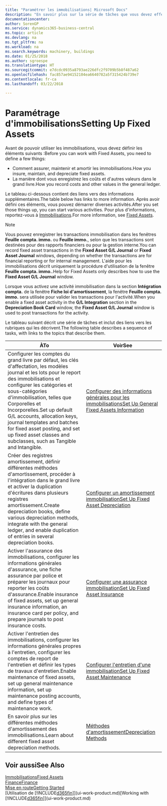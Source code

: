 ```yaml
---
title: "Paramétrer les immobilisations| Microsoft Docs"
description: "En savoir plus sur la série de tâches que vous devez effectuer pour configurer les immobilisations, telles que les machines ou les bâtiments."
documentationcenter: 
author: SorenGP
ms.service: dynamics365-business-central
ms.topic: article
ms.devlang: na
ms.tgt_pltfrm: na
ms.workload: na
ms.search.keywords: machinery, buildings
ms.date: 01/25/2018
ms.author: sgroespe
ms.translationtype: HT
ms.sourcegitcommit: e7dcdc0935a8793ae226dfc2f9709b5b8f487a62
ms.openlocfilehash: fac857ae94152104ea6640782a5f315424b739e7
ms.contentlocale: fr-ca
ms.lasthandoff: 03/22/2018

---
```

# <a name="setting-up-fixed-assets"></a><span data-ttu-id="45a65-103">Paramétrage d'immobilisations</span><span class="sxs-lookup"><span data-stu-id="45a65-103">Setting Up Fixed Assets</span></span>
<span data-ttu-id="45a65-104">Avant de pouvoir utiliser les immobilisations, vous devez définir les éléments suivants :</span><span class="sxs-lookup"><span data-stu-id="45a65-104">Before you can work with Fixed Assets, you need to define a few things:</span></span>  

* <span data-ttu-id="45a65-105">Comment assurer, maintenir et amortir les immobilisations.</span><span class="sxs-lookup"><span data-stu-id="45a65-105">How you insure, maintain, and depreciate fixed assets.</span></span>  
* <span data-ttu-id="45a65-106">La manière dont vous enregistrez les coûts et d'autres valeurs dans le grand livre.</span><span class="sxs-lookup"><span data-stu-id="45a65-106">How you record costs and other values in the general ledger.</span></span>  

<span data-ttu-id="45a65-107">Le tableau ci-dessous contient des liens vers des informations supplémentaires.</span><span class="sxs-lookup"><span data-stu-id="45a65-107">The table below has links to more information.</span></span> <span data-ttu-id="45a65-108">Après avoir défini ces éléments, vous pouvez démarrer diverses activités.</span><span class="sxs-lookup"><span data-stu-id="45a65-108">After you set those things up, you can start various activities.</span></span> <span data-ttu-id="45a65-109">Pour plus d'informations, reportez-vous à [Immobilisations](fa-manage.md).</span><span class="sxs-lookup"><span data-stu-id="45a65-109">For more information, see [Fixed Assets](fa-manage.md).</span></span>  

> [!NOTE]  
>   <span data-ttu-id="45a65-110">Vous pouvez enregistrer les transactions immobilisation dans les fenêtres **Feuille compta. immo.** ou **Feuille immo.**, selon que les transactions sont destinées pour des rapports financiers ou pour la gestion interne.</span><span class="sxs-lookup"><span data-stu-id="45a65-110">You can record fixed asset transactions in the **Fixed Asset G/L Journal** or **Fixed Asset Journal** windows, depending on whether the transactions are for financial reporting or for internal management.</span></span> <span data-ttu-id="45a65-111">L'aide pour les immobilisations décrit uniquement la procédure d'utilisation de la fenêtre **Feuille compta. immo.**.</span><span class="sxs-lookup"><span data-stu-id="45a65-111">Help for Fixed Assets only describes how to use the **Fixed Asset G/L Journal** window.</span></span>  

<span data-ttu-id="45a65-112">Lorsque vous activez une activité immobilisation dans la section **Intégration compta.** de la fenêtre **Fiche loi d'amortissement**, la fenêtre **Feuille compta. immo.** sera utilisée pour valider les transactions pour l'activité.</span><span class="sxs-lookup"><span data-stu-id="45a65-112">When you enable a fixed asset activity in the **G/L Integration** section in the **Depreciation Book Card** window, the **Fixed Asset G/L Journal** window is used to post transactions for the activity.</span></span>

<span data-ttu-id="45a65-113">Le tableau suivant décrit une série de tâches et inclut des liens vers les rubriques qui les décrivent.</span><span class="sxs-lookup"><span data-stu-id="45a65-113">The following table describes a sequence of tasks, with links to the topics that describe them.</span></span>  

| <span data-ttu-id="45a65-114">À</span><span class="sxs-lookup"><span data-stu-id="45a65-114">To</span></span> | <span data-ttu-id="45a65-115">Voir</span><span class="sxs-lookup"><span data-stu-id="45a65-115">See</span></span> |
| --- | --- |
| <span data-ttu-id="45a65-116">Configurer les comptes du grand livre par défaut, les clés d'affectation, les modèles journal et les lots pour le report des immobilisations et configurer les catégories et sous-catégories d'immobilisation, telles que Corporelles et Incorporelles.</span><span class="sxs-lookup"><span data-stu-id="45a65-116">Set up default G/L accounts, allocation keys, journal templates and batches for fixed asset posting, and set up fixed asset classes and subclasses, such as Tangible and Intangible.</span></span> |[<span data-ttu-id="45a65-117">Configurer des informations générales pour les immobilisations</span><span class="sxs-lookup"><span data-stu-id="45a65-117">Set Up General Fixed Assets Information</span></span>](fa-how-setup-general.md) |
| <span data-ttu-id="45a65-118">Créer des registres amortissement, définir différentes méthodes d'amortissement, procéder à l'intégration dans le grand livre et activer la duplication d'écritures dans plusieurs registres amortissement.</span><span class="sxs-lookup"><span data-stu-id="45a65-118">Create depreciation books, define various depreciation methods, integrate with the general ledger, and enable duplication of entries in several depreciation books.</span></span> |[<span data-ttu-id="45a65-119">Configurer un amortissement immobilisation</span><span class="sxs-lookup"><span data-stu-id="45a65-119">Set Up Fixed Asset Depreciation</span></span>](fa-how-setup-depreciation.md) |
| <span data-ttu-id="45a65-120">Activer l'assurance des immobilisations, configurer les informations générales d'assurance, une fiche assurance par police et préparer les journaux pour reporter les coûts d'assurance.</span><span class="sxs-lookup"><span data-stu-id="45a65-120">Enable insurance of fixed assets, set up general insurance information, an insurance card per policy, and prepare journals to post insurance costs.</span></span> |[<span data-ttu-id="45a65-121">Configurer une assurance immobilisation</span><span class="sxs-lookup"><span data-stu-id="45a65-121">Set Up Fixed Asset Insurance</span></span>](fa-how-setup-insurance.md) |
| <span data-ttu-id="45a65-122">Activer l'entretien des immobilisations, configurer les informations générales propres à l'entretien, configurer les comptes de report de l'entretien et définir les types de travaux d'entretien.</span><span class="sxs-lookup"><span data-stu-id="45a65-122">Enable maintenance of fixed assets, set up general maintenance information, set up maintenance posting accounts, and define types of maintenance work.</span></span> |[<span data-ttu-id="45a65-123">Configurer l'entretien d'une immobilisation</span><span class="sxs-lookup"><span data-stu-id="45a65-123">Set Up Fixed Asset Maintenance</span></span>](fa-how-setup-maintenance.md) |
| <span data-ttu-id="45a65-124">En savoir plus sur les différentes méthodes d'amortissement des immobilisations.</span><span class="sxs-lookup"><span data-stu-id="45a65-124">Learn about different fixed asset depreciation methods.</span></span> |[<span data-ttu-id="45a65-125">Méthodes d'amortissement</span><span class="sxs-lookup"><span data-stu-id="45a65-125">Depreciation Methods</span></span>](fa-depreciation-methods.md) |

## <a name="see-also"></a><span data-ttu-id="45a65-126">Voir aussi</span><span class="sxs-lookup"><span data-stu-id="45a65-126">See Also</span></span>
[<span data-ttu-id="45a65-127">Immobilisations</span><span class="sxs-lookup"><span data-stu-id="45a65-127">Fixed Assets</span></span>](fa-manage.md)  
[<span data-ttu-id="45a65-128">Finance</span><span class="sxs-lookup"><span data-stu-id="45a65-128">Finance</span></span>](finance.md)  
[<span data-ttu-id="45a65-129">Mise en route</span><span class="sxs-lookup"><span data-stu-id="45a65-129">Getting Started</span></span>](product-get-started.md)  
<span data-ttu-id="45a65-130">[Utilisation de [!INCLUDE[d365fin](includes/d365fin_md.md)]](ui-work-product.md)</span><span class="sxs-lookup"><span data-stu-id="45a65-130">[Working with [!INCLUDE[d365fin](includes/d365fin_md.md)]](ui-work-product.md)</span></span>

